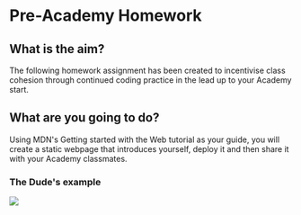 # Pre-Academy Homework

## What is the aim?

The following homework assignment has been created to incentivise class cohesion through continued coding practice in the lead up to your Academy start.

## What are you going to do?

Using MDN's Getting started with the Web tutorial as your guide, you will create
a static webpage that introduces yourself, deploy it and then share it with your
Academy classmates.

### The Dude's example

![](https://cd.sseu.re/The_Big_Lebio_2018-03-16_11-47-48.png)
